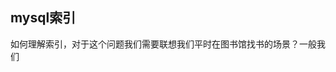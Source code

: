 ## mysql索引
如何理解索引，对于这个问题我们需要联想我们平时在图书馆找书的场景？一般我们
<!--stackedit_data:
eyJoaXN0b3J5IjpbLTY5ODEyNTkwMl19
-->
